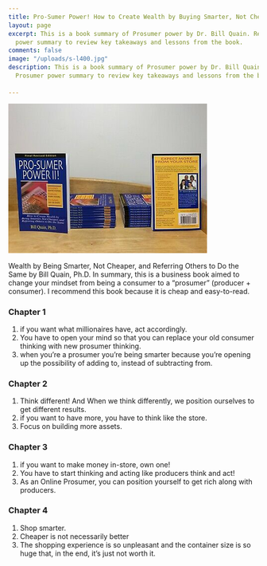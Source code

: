 ```yaml
---
title: Pro-Sumer Power! How to Create Wealth by Buying Smarter, Not Cheaper!
layout: page
excerpt: This is a book summary of Prosumer power by Dr. Bill Quain. Read the Prosumer
  power summary to review key takeaways and lessons from the book.
comments: false
image: "/uploads/s-l400.jpg"
description: This is a book summary of Prosumer power by Dr. Bill Quain. Read the
  Prosumer power summary to review key takeaways and lessons from the book.

---
```

![](/uploads/s-l400.jpg)

Wealth by Being Smarter, Not Cheaper, and Referring Others to Do the Same by Bill Quain, Ph.D. In summary, this is a business book aimed to change your mindset from being a consumer to a “prosumer” (producer + consumer). I recommend this book because it is cheap and easy-to-read.

### Chapter 1

1. if you want what millionaires have, act accordingly.
2. You have to open your mind so that you can replace your old consumer thinking with new prosumer thinking.
3. when you’re a prosumer you’re being smarter because you’re opening up the possibility of adding to, instead of subtracting from.

### Chapter 2

1. Think different! And When we think differently, we position ourselves to get different results.
2. if you want to have more, you have to think like the store.
3. Focus on building more assets.

### Chapter 3

1. if you want to make money in-store, own one!
2. You have to start thinking and acting like producers think and act!
3. As an Online Prosumer, you can position yourself to get rich along with producers.

### Chapter 4

1. Shop smarter.
2. Cheaper is not necessarily better
3. The shopping experience is so unpleasant and the container size is so huge that, in the end, it’s just not worth it.